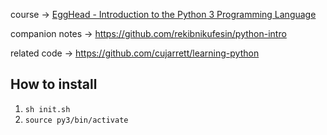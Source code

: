 course -> [EggHead - Introduction to the Python 3 Programming Language](https://egghead.io/courses/introduction-to-the-python-3-programming-language)

companion notes -> https://github.com/rekibnikufesin/python-intro

related code -> https://github.com/cujarrett/learning-python

## How to install

1. ``sh init.sh``
2. ``source py3/bin/activate``
